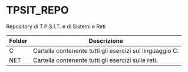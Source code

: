 # TPSIT_REPO
Repository di T.P.S.I.T. e di Sistemi e Reti

Folder | Descrizione
-------|---------------------------------------------------------
C      | Cartella contenente tutti gli esercizi sul linguaggio C.
NET    | Cartella contenente tutti gli esercizi sulle reti.
